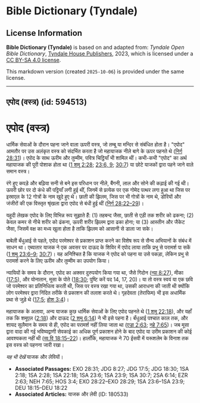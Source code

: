 # Bible Dictionary (Tyndale)

## License Information

**Bible Dictionary (Tyndale)** is based on and adapted from: _Tyndale Open Bible Dictionary_, [Tyndale House Publishers](https://tyndaleopenresources.com/), 2023, which is licensed under a [CC BY-SA 4.0 license](https://creativecommons.org/licenses/by-sa/4.0/legalcode.en).

This markdown version (created `2025-10-06`) is provided under the same license.



--------------------------------

## एपोद (वस्त्र) (id: 594513)

एपोद (वस्त्र)
=============

धार्मिक सेवाओं के दौरान पहना जाने वाला ऊपरी वस्त्र, जो तम्बू या मन्दिर से संबंधित होता है। "एपोद" आमतौर पर उस अलंकृत वस्त्र को संदर्भित करता है जो महायाजक नीले बागे के ऊपर पहनते थे ([निर्ग 28:31](https://ref.ly/Exod28:31))। एपोद के साथ ऊरीम और तुम्मीम, पवित्र चिट्ठियाँ भी शामिल थीं। कभी\-कभी "एपोद" का अर्थ महायाजक की पूरी पोशाक होता था ([1 शमू 2:28](https://ref.ly/1Sam2:28); [23:6, 9](https://ref.ly/1Sam23:6,1Sam23:9); [30:7](https://ref.ly/1Sam30:7)) या छोटे याजकों द्वारा पहने जाने वाले समान वस्त्र।

रंगे हुए कपड़े और बढ़िया सनी से बने इस परिधान पर नीले, बैंगनी, लाल और सोने की कढ़ाई की गई थी। ऊपरी छोर पर दो कंधे की पट्टियाँ लगी हुई थीं, जिनमें से प्रत्येक पर एक गोमेद पत्थर लगा हुआ था जिस पर इस्राएल के 12 गोत्रों के नाम खुदे हुए थे। छाती की झिलम, जिस पर भी गोत्रों के नाम थे, डोरियों और जंजीरों की एक विस्तृत श्रृंखला द्वारा एपोद से बंधी हुई थीं ([निर्ग 28:22–29](https://ref.ly/Exod28:22-Exod28:29))।

यहूदी लेखक एपोद के लिए विभिन्न रूप सुझाते हैं: (1\) तहबन्द जैसा, छाती से एड़ी तक शरीर को ढकना; (2\) केवल कमर से नीचे शरीर को ढंकना, ऊपरी शरीर झिलम द्वारा ढका होना; या (3\) आस्तीन और जैकेट जैसा, जिसमें वक्ष का मध्य खुला होता है ताकि झिलम को आसानी से डाला जा सके।

बाबेली बँधुआई से पहले, एपोद परमेश्वर से प्रकाशन प्राप्त करने का विशेष रूप से सैन्य अभियानों के संबंध में साधन था। एब्यातार याजक ने एक अवसर पर दाऊद के शिविर में एपोद लाया ताकि प्रभु से परामर्श पा सकें ([1 शमू 23:6–9](https://ref.ly/1Sam23:6-1Sam23:9); [30:7](https://ref.ly/1Sam30:7))। यह अनिश्चित है कि याजक ने एपोद को पहना या उसे पकड़ा, लेकिन प्रभु से परामर्श करने के लिए ऊरीम और तुम्मीम का उपयोग किया।

न्यायियों के समय के दौरान, एपोद का अक्सर दुरुपयोग किया गया था, जैसे गिदोन ([न्या 8:27](https://ref.ly/Judg8:27)), मीका ([17:5](https://ref.ly/Judg17:5)), और योनातान, मूसा के पोते ([18:30](https://ref.ly/Judg18:30); पुष्टि करें पद 14, 17, 20\)। या तो वस्त्र स्वयं या एक छवि जो परमेश्वर का प्रतिनिधित्व करती थी, जिस पर वस्त्र रखा गया था, उसकी आराधना की जाती थी क्योंकि लोग परमेश्वर द्वारा निंदित तरीके से प्रकाशन की तलाश करते थे। गृहदेवता (तेराफिम) भी इस अधार्मिक प्रथा से जुड़े थे ([17:5](https://ref.ly/Judg17:5); [होश 3:4](https://ref.ly/Hos3:4))।

महायाजक के अलावा, अन्य याजक कुछ धार्मिक सेवाओं के लिए एपोद पहनते थे ([1 शमू 22:18](https://ref.ly/1Sam22:18)), और यहाँ तक कि शमूएल ([2:18](https://ref.ly/1Sam2:18)) और दाऊद ([2 शमू 6:14](https://ref.ly/2Sam6:14)) ने भी इसे पहना है। बँधुआई पश्चात काल तक, और शायद सुलैमान के समय से ही, एपोद का परामर्श नहीं लिया जाता था ([एज्रा 2:63](https://ref.ly/Ezra2:63); [नहे 7:65](https://ref.ly/Neh7:65))। जब मूसा द्वारा वादा की गई भविष्यद्वाणी सेवकाई का अधिक पूर्ण प्रकाशन होने के बाद एपोद या उरीम प्रकाशन की कोई आवश्यकता नहीं थी ([व्य.वि 18:15–22](https://ref.ly/Deut18:15-Deut18:22))। हालाँकि, महायाजक ने 70 ईसवी में यरूशलेम के विनाश तक इस वस्त्र को पहनना जारी रखा।

*यह भी देखें* याजक और लेवियों।

* **Associated Passages:** EXO 28:31; JDG 8:27; JDG 17:5; JDG 18:30; 1SA 2:18; 1SA 2:28; 1SA 22:18; 1SA 23:6; 1SA 23:9; 1SA 30:7; 2SA 6:14; EZR 2:63; NEH 7:65; HOS 3:4; EXO 28:22–EXO 28:29; 1SA 23:6–1SA 23:9; DEU 18:15–DEU 18:22
* **Associated Articles:** याजक और लेवी (ID: 180533)

